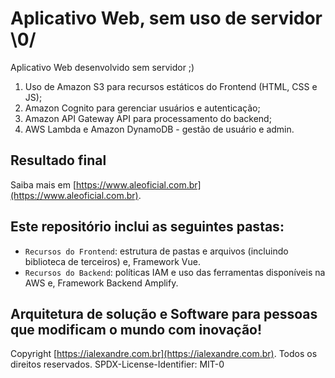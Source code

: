 # Aplicativo Web, sem uso de servidor \0/

Aplicativo Web desenvolvido sem servidor ;)

1. Uso de Amazon S3 para recursos estáticos do Frontend (HTML, CSS e JS);
2. Amazon Cognito para gerenciar usuários e autenticação;
3. Amazon API Gateway API para processamento do backend;
4. AWS Lambda e Amazon DynamoDB - gestão de usuário e admin.

## Resultado final

Saiba mais em [https://www.aleoficial.com.br](https://www.aleoficial.com.br).

## Este repositório inclui as seguintes pastas:

* `Recursos do Frontend`: estrutura de pastas e arquivos (incluindo biblioteca de terceiros) e, Framework Vue.
* `Recursos do Backend`: políticas IAM e uso das ferramentas disponíveis na AWS e, Framework Backend Amplify.

## Arquitetura de solução e Software para pessoas que modificam o mundo com inovação!

Copyright [https://ialexandre.com.br](https://ialexandre.com.br). Todos os direitos reservados.
SPDX-License-Identifier: MIT-0
